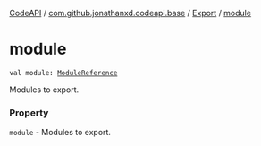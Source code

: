 [CodeAPI](../../index.md) / [com.github.jonathanxd.codeapi.base](../index.md) / [Export](index.md) / [module](.)

# module

`val module: `[`ModuleReference`](../-module-reference/index.md)

Modules to export.

### Property

`module` - Modules to export.
